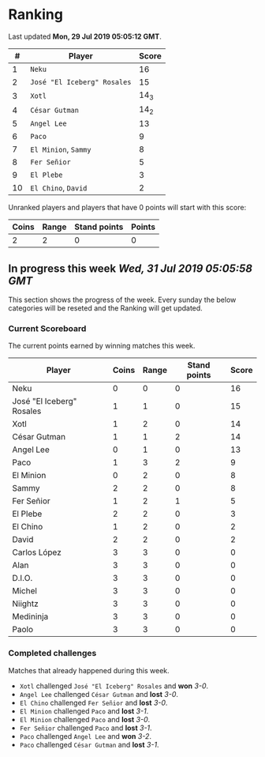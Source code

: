 # Ranking

Last updated **Mon, 29 Jul 2019 05:05:12 GMT**.

|#|Player|Score|
|-|------|-----|
|1|`Neku`|16|
|2|`José "El Iceberg" Rosales`|15|
|3|`Xotl`|14<sub>3</sub>|
|4|`César Gutman`|14<sub>2</sub>|
|5|`Angel Lee`|13|
|6|`Paco`|9|
|7|`El Minion`, `Sammy`|8|
|8|`Fer Señior`|5|
|9|`El Plebe`|3|
|10|`El Chino`, `David`|2|

Unranked players and players that have 0 points will start with this score:

|Coins|Range|Stand points|Points|
|-----|-----|------------|------|
|2|2|0|0|

## In progress this week *Wed, 31 Jul 2019 05:05:58 GMT*
This section shows the progress of the week. Every sunday the below categories will be reseted and the Ranking will get updated.

### Current Scoreboard
The current points earned by winning matches this week.

|Player|Coins|Range|Stand points|Score|
|------|-----|-----|------------|-----|
|Neku|0|0|0|16|
|José "El Iceberg" Rosales|1|1|0|15|
|Xotl|1|2|0|14|
|César Gutman|1|1|2|14|
|Angel Lee|0|1|0|13|
|Paco|1|3|2|9|
|El Minion|0|2|0|8|
|Sammy|2|2|0|8|
|Fer Señior|1|2|1|5|
|El Plebe|2|2|0|3|
|El Chino|1|2|0|2|
|David|2|2|0|2|
|Carlos López|3|3|0|0|
|Alan|3|3|0|0|
|D.I.O.|3|3|0|0|
|Michel|3|3|0|0|
|Niightz|3|3|0|0|
|Medininja|3|3|0|0|
|Paolo|3|3|0|0|

### Completed challenges
Matches that already happened during this week.

* `Xotl` challenged `José "El Iceberg" Rosales` and **won** *3-0*.
* `Angel Lee` challenged `César Gutman` and **lost** *3-0*.
* `El Chino` challenged `Fer Señior` and **lost** *3-0*.
* `El Minion` challenged `Paco` and **lost** *3-1*.
* `El Minion` challenged `Paco` and **lost** *3-0*.
* `Fer Señior` challenged `Paco` and **lost** *3-1*.
* `Paco` challenged `Angel Lee` and **won** *3-2*.
* `Paco` challenged `César Gutman` and **lost** *3-1*.
